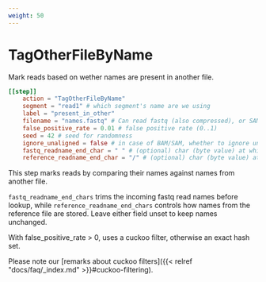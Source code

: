 ```yaml
---
weight: 50
---
```


# TagOtherFileByName

Mark reads based on wether names are present in another file.

```toml
[[step]]
    action = "TagOtherFileByName"
    segment = "read1" # which segment's name are we using
    label = "present_in_other"
    filename = "names.fastq" # Can read fastq (also compressed), or SAM/BAM, or fasta files
    false_positive_rate = 0.01 # false positive rate (0..1)
    seed = 42 # seed for randomness
    ignore_unaligned = false # in case of BAM/SAM, whether to ignore unaligned reads. Mapped reads are always considered
    fastq_readname_end_char = " " # (optional) char (byte value) at which to cut input fastq read names before comparing. If not set, no cutting is done.
    reference_readname_end_char = "/" # (optional) char (byte value) at which to cut reference read names before storing them.

```

This step marks reads by comparing their names against names from another file.

`fastq_readname_end_chars` trims the incoming fastq read names before lookup, while `reference_readname_end_chars` controls how names from the reference file are stored. Leave either field unset to keep names unchanged.

With false_positive_rate > 0, uses a cuckoo filter, otherwise an exact hash set.

Please note our [remarks about cuckoo filters]({{< relref "docs/faq/_index.md" >}}#cuckoo-filtering).
